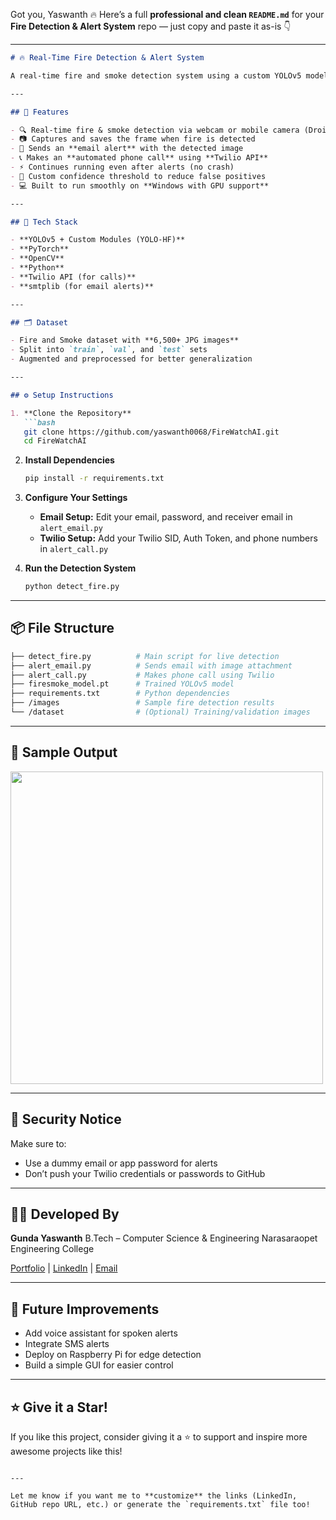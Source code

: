 Got you, Yaswanth 🔥
Here’s a full **professional and clean `README.md`** for your **Fire Detection & Alert System** repo — just copy and paste it as-is 👇

---

````markdown
# 🔥 Real-Time Fire Detection & Alert System

A real-time fire and smoke detection system using a custom YOLOv5 model. Built with OpenCV and PyTorch, it monitors live camera feeds to detect fire or smoke and instantly sends email alerts and automated phone calls using Twilio. Designed for early fire detection and emergency response.

---

## 🚀 Features

- 🔍 Real-time fire & smoke detection via webcam or mobile camera (DroidCam)
- 📷 Captures and saves the frame when fire is detected
- 📧 Sends an **email alert** with the detected image
- 📞 Makes an **automated phone call** using **Twilio API**
- ⚡ Continues running even after alerts (no crash)
- 🎯 Custom confidence threshold to reduce false positives
- 💻 Built to run smoothly on **Windows with GPU support**

---

## 🧠 Tech Stack

- **YOLOv5 + Custom Modules (YOLO-HF)**
- **PyTorch**
- **OpenCV**
- **Python**
- **Twilio API (for calls)**
- **smtplib (for email alerts)**

---

## 🗂 Dataset

- Fire and Smoke dataset with **6,500+ JPG images**
- Split into `train`, `val`, and `test` sets
- Augmented and preprocessed for better generalization

---

## ⚙️ Setup Instructions

1. **Clone the Repository**
   ```bash
   git clone https://github.com/yaswanth0068/FireWatchAI.git
   cd FireWatchAI
````

2. **Install Dependencies**

   ```bash
   pip install -r requirements.txt
   ```

3. **Configure Your Settings**

   * **Email Setup:** Edit your email, password, and receiver email in `alert_email.py`
   * **Twilio Setup:** Add your Twilio SID, Auth Token, and phone numbers in `alert_call.py`

4. **Run the Detection System**

   ```bash
   python detect_fire.py
   ```

---

## 📦 File Structure

```bash
├── detect_fire.py          # Main script for live detection
├── alert_email.py          # Sends email with image attachment
├── alert_call.py           # Makes phone call using Twilio
├── firesmoke_model.pt      # Trained YOLOv5 model
├── requirements.txt        # Python dependencies
├── /images                 # Sample fire detection results
└── /dataset                # (Optional) Training/validation images
```

---

## 📸 Sample Output

<img src="images/sample_detection.jpg" width="500"/>

---

## 🔐 Security Notice

Make sure to:

* Use a dummy email or app password for alerts
* Don’t push your Twilio credentials or passwords to GitHub

---

## 👨‍💻 Developed By

**Gunda Yaswanth**
B.Tech – Computer Science & Engineering
Narasaraopet Engineering College

[Portfolio](#) | [LinkedIn](#) | [Email](mailto:yaswanthgunda12345@gmail.com)

---

## 🏁 Future Improvements

* Add voice assistant for spoken alerts
* Integrate SMS alerts
* Deploy on Raspberry Pi for edge detection
* Build a simple GUI for easier control

---

## ⭐ Give it a Star!

If you like this project, consider giving it a ⭐️ to support and inspire more awesome projects like this!

```

---

Let me know if you want me to **customize** the links (LinkedIn, GitHub repo URL, etc.) or generate the `requirements.txt` file too!
```

